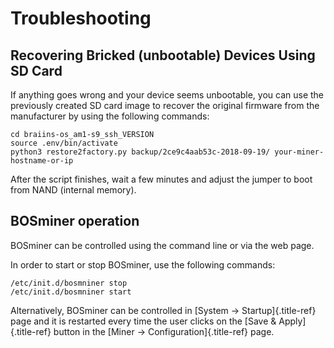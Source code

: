 Troubleshooting
===============

Recovering Bricked (unbootable) Devices Using SD Card
-----------------------------------------------------

If anything goes wrong and your device seems unbootable, you can use the
previously created SD card image to recover the original firmware from
the manufacturer by using the following commands:

``` {.sourceCode .bash}
cd braiins-os_am1-s9_ssh_VERSION
source .env/bin/activate
python3 restore2factory.py backup/2ce9c4aab53c-2018-09-19/ your-miner-hostname-or-ip
```

After the script finishes, wait a few minutes and adjust the jumper to
boot from NAND (internal memory).

BOSminer operation
------------------

BOSminer can be controlled using the command line or via the web page.

In order to start or stop BOSminer, use the following commands:

    /etc/init.d/bosmniner stop
    /etc/init.d/bosmniner start

Alternatively, BOSminer can be controlled in [System -\>
Startup]{.title-ref} page and it is restarted every time the user clicks
on the [Save & Apply]{.title-ref} button in the [Miner -\>
Configuration]{.title-ref} page.
